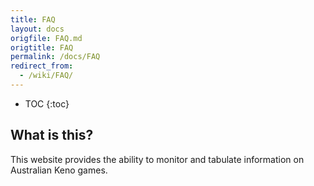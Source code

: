 ```yaml
---
title: FAQ
layout: docs
origfile: FAQ.md
origtitle: FAQ
permalink: /docs/FAQ
redirect_from:
  - /wiki/FAQ/
---
```

* TOC
{:toc}
## What is this?

This website provides the ability to monitor and tabulate information on Australian Keno games.